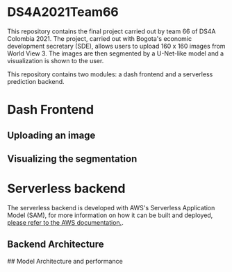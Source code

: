 # DS4A2021Team66

This repository contains the final project carried out by team 66 of DS4A Colombia 2021. The project, carried out with Bogota's economic development secretary (SDE), allows users to upload 160 x 160 images from World View 3. The images are then segmented by a U-Net-like model and a visualization is shown to the user.

This repository contains two modules: a dash frontend and a serverless prediction backend.

# Dash Frontend

## Uploading an image

<TODO>

## Visualizing the segmentation

<TODO>

# Serverless backend

The serverless backend is developed with AWS's Serverless Application Model (SAM), for more information on how it can be built and deployed, [please refer to the AWS documentation.](https://docs.aws.amazon.com/serverless-application-model/latest/developerguide/serverless-getting-started-hello-world.html).

## Backend Architecture

<TODO>
## Model Architecture and performance
<TODO>
